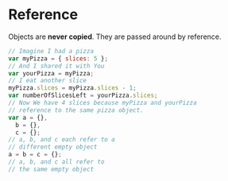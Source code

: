 # Reference

Objects are **never copied**. They are passed around by reference.

```javascript
// Imagine I had a pizza
var myPizza = { slices: 5 };
// And I shared it with You
var yourPizza = myPizza;
// I eat another slice
myPizza.slices = myPizza.slices - 1;
var numberOfSlicesLeft = yourPizza.slices;
// Now We have 4 slices because myPizza and yourPizza
// reference to the same pizza object.
var a = {},
  b = {},
  c = {};
// a, b, and c each refer to a
// different empty object
a = b = c = {};
// a, b, and c all refer to
// the same empty object
```

